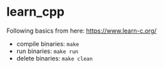 # learn_cpp

Following basics from here: https://www.learn-c.org/

- compile binaries: `make`
- run binaries: `make run`
- delete binaries: `make clean`
